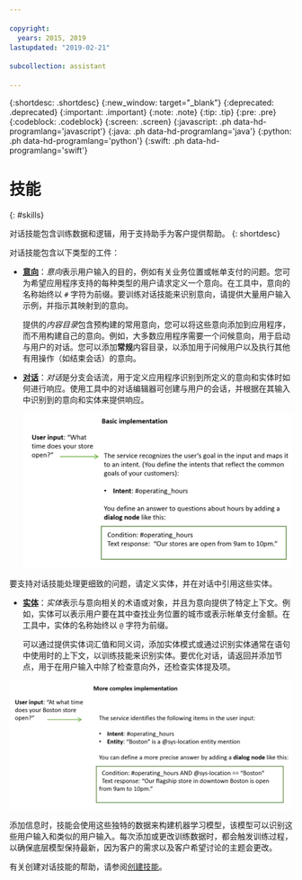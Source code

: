 ```yaml
---

copyright:
  years: 2015, 2019
lastupdated: "2019-02-21"

subcollection: assistant

---
```


{:shortdesc: .shortdesc}
{:new_window: target="_blank"}
{:deprecated: .deprecated}
{:important: .important}
{:note: .note}
{:tip: .tip}
{:pre: .pre}
{:codeblock: .codeblock}
{:screen: .screen}
{:javascript: .ph data-hd-programlang='javascript'}
{:java: .ph data-hd-programlang='java'}
{:python: .ph data-hd-programlang='python'}
{:swift: .ph data-hd-programlang='swift'}

# 技能
{: #skills}

对话技能包含训练数据和逻辑，用于支持助手为客户提供帮助。
{: shortdesc}

对话技能包含以下类型的工件：

- [**意向**](/docs/services/assistant?topic=assistant-intents)：*意向*表示用户输入的目的，例如有关业务位置或帐单支付的问题。您可为希望应用程序支持的每种类型的用户请求定义一个意向。在工具中，意向的名称始终以 `#` 字符为前缀。要训练对话技能来识别意向，请提供大量用户输入示例，并指示其映射到的意向。

  提供的*内容目录*包含预构建的常用意向，您可以将这些意向添加到应用程序，而不用构建自己的意向。例如，大多数应用程序需要一个问候意向，用于启动与用户的对话。您可以添加**常规**内容目录，以添加用于问候用户以及执行其他有用操作（如结束会话）的意向。

- [**对话**](/docs/services/assistant?topic=assistant-dialog-build)：*对话*是分支会话流，用于定义应用程序识别到所定义的意向和实体时如何进行响应。使用工具中的对话编辑器可创建与用户的会话，并根据在其输入中识别到的意向和实体来提供响应。

  ![仅使用意向和对话的基本实现的图。](images/basic-impl.png)

要支持对话技能处理更细致的问题，请定义实体，并在对话中引用这些实体。

- [**实体**](/docs/services/assistant?topic=assistant-entities)：*实体*表示与意向相关的术语或对象，并且为意向提供了特定上下文。例如，实体可以表示用户要在其中查找业务位置的城市或表示帐单支付金额。在工具中，实体的名称始终以 `@` 字符为前缀。

  可以通过提供实体词汇值和同义词，添加实体模式或通过识别实体通常在语句中使用时的上下文，以训练技能来识别实体。要优化对话，请返回并添加节点，用于在用户输入中除了检查意向外，还检查实体提及项。

![使用意向、实体和对话的更复杂实现的图。](images/complex-impl.png)

添加信息时，技能会使用这些独特的数据来构建机器学习模型，该模型可以识别这些用户输入和类似的用户输入。每次添加或更改训练数据时，都会触发训练过程，以确保底层模型保持最新，因为客户的需求以及客户希望讨论的主题会更改。

有关创建对话技能的帮助，请参阅[创建技能](/docs/services/assistant?topic=assistant-skill-add)。
